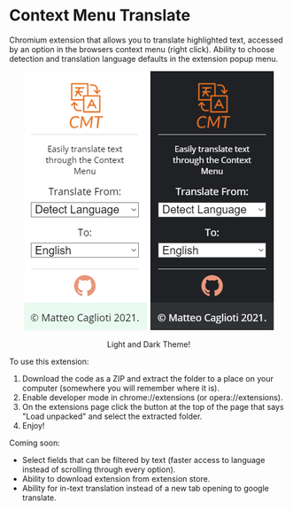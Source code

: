# Context Menu Translate
Chromium extension that allows you to translate highlighted text, accessed by an option in the browsers context menu (right click).
Ability to choose detection and translation language defaults in the extension popup menu. 

<p align="center">
  <img src="https://github.com/Mc17fl/context-menu-translate/blob/main/popup_themes.png">
  <div align="center">Light and Dark Theme!</div>
</p>

<!-- ![popup_menu](https://github.com/Mc17fl/context-menu-translate/blob/main/popup_example.png?raw=true) -->

To use this extension:
1. Download the code as a ZIP and extract the folder to a place on your computer (somewhere you will remember where it is).
2. Enable developer mode in chrome://extensions (or opera://extensions). 
3. On the extensions page click the button at the top of the page that says "Load unpacked" and select the extracted folder. 
4. Enjoy!

Coming soon:
- Select fields that can be filtered by text (faster access to language instead of scrolling through every option).
- Ability to download extension from extension store.
- Ability for in-text translation instead of a new tab opening to google translate. 

